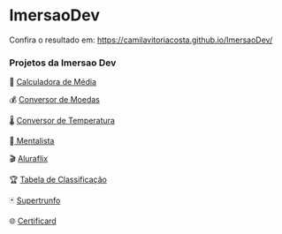 # ImersaoDev

Confira o resultado em: https://camilavitoriacosta.github.io/ImersaoDev/

### Projetos da Imersao Dev
🔢 [Calculadora de Média](https://codepen.io/camilavitoriacosta/pen/mdwMWgZ)

💰 [Conversor de Moedas](https://codepen.io/camilavitoriacosta/pen/rNwGOXV)

🌡️ [Conversor de Temperatura](https://codepen.io/camilavitoriacosta/pen/jOwGEwO)

🧠[ Mentalista](https://codepen.io/camilavitoriacosta/pen/dyRdWgK)

🎬 [Aluraflix](https://codepen.io/camilavitoriacosta/pen/ZEyrOQJ)

🏆 [Tabela de Classificação](https://codepen.io/camilavitoriacosta/pen/gOGZNoJ)

🃏 [Supertrunfo](https://codepen.io/camilavitoriacosta/pen/rNwrMYY)

🌐 [Certificard](https://codepen.io/camilavitoriacosta/pen/JjJaOWG)
